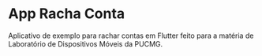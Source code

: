 # App Racha Conta
Aplicativo de exemplo para rachar contas em Flutter feito para a matéria de Laboratório de Dispositivos Móveis da PUCMG.
